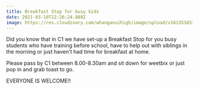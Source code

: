 ```yaml
---
title: Breakfast Stop for busy kids
date: 2021-03-10T22:26:24.888Z
image: https://res.cloudinary.com/whanganuihigh/image/upload/v1613516571/Events/208-2082373_kawaii-toast.png
---
```

Did you know that in C1 we have set-up a Breakfast Stop for you busy students who have training before school, have to help out with siblings in the morning or just haven't had time for breakfast at home.

Please pass by C1 between 8.00-8.30am and sit down for weetbix or just pop in and grab toast to go.

EVERYONE IS WELCOME!!




